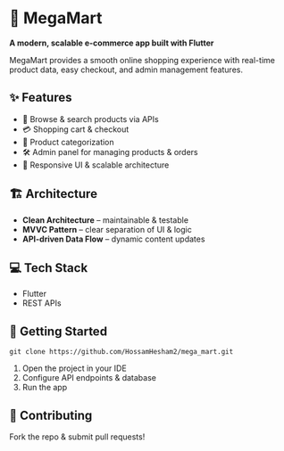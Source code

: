 <!DOCTYPE html>
<html lang="en">
<head>
  <meta charset="UTF-8">
  <meta name="viewport" content="width=device-width, initial-scale=1.0">  
</head>
<body>

  <h1>🚀 MegaMart</h1>
  <p><strong>A modern, scalable e-commerce app built with Flutter</strong></p>
  <p>MegaMart provides a smooth online shopping experience with real-time product data, easy checkout, and admin management features.</p>

  <h2>✨ Features</h2>
  <ul>
    <li>🛒 Browse & search products via APIs</li>
    <li>💳 Shopping cart & checkout</li>
    <li>📂 Product categorization</li>
    <li>🛠 Admin panel for managing products & orders</li>
    <li>📱 Responsive UI & scalable architecture</li>
  </ul>

  <h2>🏗 Architecture</h2>
  <ul>
    <li><strong>Clean Architecture</strong> – maintainable & testable</li>
    <li><strong>MVVC Pattern</strong> – clear separation of UI & logic</li>
    <li><strong>API-driven Data Flow</strong> – dynamic content updates</li>
  </ul>

  <h2>💻 Tech Stack</h2>
  <ul>
    <li>Flutter</li>
    <li>REST APIs</li>
  </ul>

  <h2>🚀 Getting Started</h2>
  <pre><code>git clone https://github.com/HossamHesham2/mega_mart.git</code></pre>
  <ol>
    <li>Open the project in your IDE</li>
    <li>Configure API endpoints & database</li>
    <li>Run the app</li>
  </ol>

  <h2>🤝 Contributing</h2>
  <p>Fork the repo & submit pull requests!</p>

</body>
</html>
